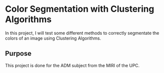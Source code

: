 # Color Segmentation with Clustering Algorithms
In this project, I will test some different methods to correctly segmentate the colors of an image using Clustering Algorithms.

## Purpose
This project is done for the ADM subject from the MIRI of the UPC.
